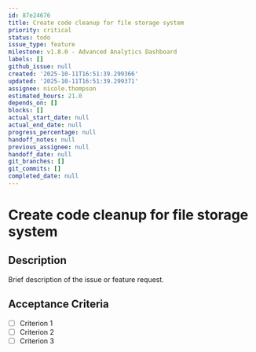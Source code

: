 ```yaml
---
id: 87e24676
title: Create code cleanup for file storage system
priority: critical
status: todo
issue_type: feature
milestone: v1.8.0 - Advanced Analytics Dashboard
labels: []
github_issue: null
created: '2025-10-11T16:51:39.299366'
updated: '2025-10-11T16:51:39.299371'
assignee: nicole.thompson
estimated_hours: 21.0
depends_on: []
blocks: []
actual_start_date: null
actual_end_date: null
progress_percentage: null
handoff_notes: null
previous_assignee: null
handoff_date: null
git_branches: []
git_commits: []
completed_date: null
---
```


# Create code cleanup for file storage system

## Description

Brief description of the issue or feature request.

## Acceptance Criteria

- [ ] Criterion 1
- [ ] Criterion 2
- [ ] Criterion 3